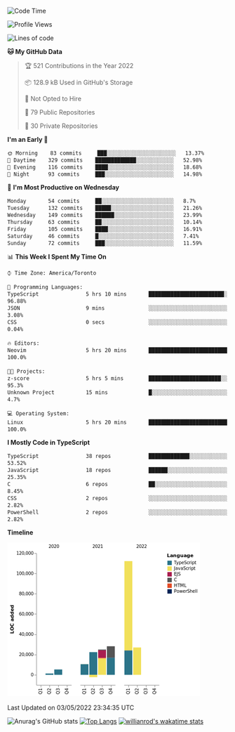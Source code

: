 <!--START_SECTION:waka-->
![Code Time](http://img.shields.io/badge/Code%20Time-221%20hrs%203%20mins-blue)

![Profile Views](http://img.shields.io/badge/Profile%20Views-0-blue)

![Lines of code](https://img.shields.io/badge/From%20Hello%20World%20I%27ve%20Written-229%20Thousand%20lines%20of%20code-blue)

**🐱 My GitHub Data** 

> 🏆 521 Contributions in the Year 2022
 > 
> 📦 128.9 kB Used in GitHub's Storage 
 > 
> 🚫 Not Opted to Hire
 > 
> 📜 79 Public Repositories 
 > 
> 🔑 30 Private Repositories  
 > 
**I'm an Early 🐤** 

```text
🌞 Morning    83 commits     ███░░░░░░░░░░░░░░░░░░░░░░   13.37% 
🌆 Daytime    329 commits    █████████████░░░░░░░░░░░░   52.98% 
🌃 Evening    116 commits    ████░░░░░░░░░░░░░░░░░░░░░   18.68% 
🌙 Night      93 commits     ███░░░░░░░░░░░░░░░░░░░░░░   14.98%

```
📅 **I'm Most Productive on Wednesday** 

```text
Monday       54 commits     ██░░░░░░░░░░░░░░░░░░░░░░░   8.7% 
Tuesday      132 commits    █████░░░░░░░░░░░░░░░░░░░░   21.26% 
Wednesday    149 commits    ██████░░░░░░░░░░░░░░░░░░░   23.99% 
Thursday     63 commits     ██░░░░░░░░░░░░░░░░░░░░░░░   10.14% 
Friday       105 commits    ████░░░░░░░░░░░░░░░░░░░░░   16.91% 
Saturday     46 commits     █░░░░░░░░░░░░░░░░░░░░░░░░   7.41% 
Sunday       72 commits     ███░░░░░░░░░░░░░░░░░░░░░░   11.59%

```


📊 **This Week I Spent My Time On** 

```text
⌚︎ Time Zone: America/Toronto

💬 Programming Languages: 
TypeScript               5 hrs 10 mins       ████████████████████████░   96.88% 
JSON                     9 mins              ░░░░░░░░░░░░░░░░░░░░░░░░░   3.08% 
CSS                      0 secs              ░░░░░░░░░░░░░░░░░░░░░░░░░   0.04%

🔥 Editors: 
Neovim                   5 hrs 20 mins       █████████████████████████   100.0%

🐱‍💻 Projects: 
z-score                  5 hrs 5 mins        ███████████████████████░░   95.3% 
Unknown Project          15 mins             █░░░░░░░░░░░░░░░░░░░░░░░░   4.7%

💻 Operating System: 
Linux                    5 hrs 20 mins       █████████████████████████   100.0%

```

**I Mostly Code in TypeScript** 

```text
TypeScript               38 repos            █████████████░░░░░░░░░░░░   53.52% 
JavaScript               18 repos            ██████░░░░░░░░░░░░░░░░░░░   25.35% 
C                        6 repos             ██░░░░░░░░░░░░░░░░░░░░░░░   8.45% 
CSS                      2 repos             ░░░░░░░░░░░░░░░░░░░░░░░░░   2.82% 
PowerShell               2 repos             ░░░░░░░░░░░░░░░░░░░░░░░░░   2.82%

```


**Timeline**

![Chart not found](https://raw.githubusercontent.com/wise-introvert/wise-introvert/master/charts/bar_graph.png) 


 Last Updated on 03/05/2022 23:34:35 UTC
<!--END_SECTION:waka-->

![Anurag's GitHub stats](https://github-readme-stats.vercel.app/api?username=wise-introvert&count_private=true&show_icons=true)
[![Top Langs](https://github-readme-stats.vercel.app/api/top-langs/?username=wise-introvert&langs_count=10)](https://github.com/anuraghazra/github-readme-stats)
[![willianrod's wakatime stats](https://github-readme-stats.vercel.app/api/wakatime?username=wiseintrovert)](https://github.com/anuraghazra/github-readme-stats)
